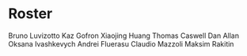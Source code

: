 # Roster

Bruno Luvizotto
Kaz Gofron
Xiaojing Huang
Thomas Caswell
Dan Allan
Oksana Ivashkevych
Andrei Fluerasu
Claudio Mazzoli
Maksim Rakitin

